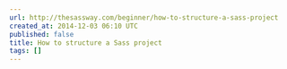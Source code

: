 ```yaml
---
url: http://thesassway.com/beginner/how-to-structure-a-sass-project
created_at: 2014-12-03 06:10 UTC
published: false
title: How to structure a Sass project
tags: []
---
```



